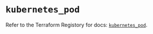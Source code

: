 # `kubernetes_pod`

Refer to the Terraform Registory for docs: [`kubernetes_pod`](https://registry.terraform.io/providers/hashicorp/kubernetes/2.23.0/docs/resources/pod).
